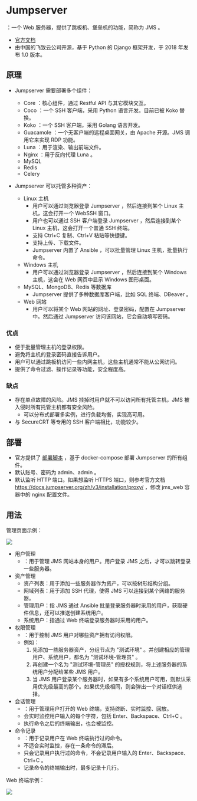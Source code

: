 # Jumpserver

：一个 Web 服务器，提供了跳板机、堡垒机的功能，简称为 JMS 。
- [官方文档](https://docs.jumpserver.org/zh/master/)
- 由中国的飞致云公司开源，基于 Python 的 Django 框架开发，于 2018 年发布 1.0 版本。

## 原理

- Jumpserver 需要部署多个组件：
  - Core ：核心组件，通过 Restful API 与其它模块交互。
  - Coco ：一个 SSH 客户端，采用 Python 语言开发。目前已被 Koko 替换。
  - Koko ：一个 SSH 客户端，采用 Golang 语言开发。
  - Guacamole ：一个无客户端的远程桌面网关，由 Apache 开源。JMS 调用它来实现 RDP 功能。
  - Luna ：用于渲染、输出前端文件。
  - Nginx ：用于反向代理 Luna 。
  - MySQL
  - Redis
  - Celery

- Jumpserver 可以托管多种资产：
  - Linux 主机
    - 用户可以通过浏览器登录 Jumpserver ，然后连接到某个 Linux 主机，这会打开一个 WebSSH 窗口。
    - 用户也可以通过 SSH 客户端登录 Jumpserver ，然后连接到某个 Linux 主机，这会打开一个普通 SSH 终端。
    - 支持 Ctrl+C 复制、Ctrl+V 粘贴等快捷键。
    - 支持上传、下载文件。
    - Jumpserver 内置了 Ansible ，可以批量管理 Linux 主机，批量执行命令。
  - Windows 主机
    - 用户可以通过浏览器登录 Jumpserver ，然后连接到某个 Windows 主机，这会在 Web 网页中显示 Windows 图形桌面。
  - MySQL、MongoDB、Redis 等数据库
    - Jumpserver 提供了多种数据库客户端，比如 SQL 终端、DBeaver 。
  - Web 网站
    - 用户可以将某个 Web 网站的网址、登录密码，配置在 Jumpserver 中。然后通过 Jumpserver 访问该网站，它会自动填写密码。

### 优点

- 便于批量管理主机的登录权限。
- 避免将主机的登录密码直接告诉用户。
- 用户可以通过跳板机访问一些内网主机，这些主机通常不能从公网访问。
- 提供了命令过滤、操作记录等功能，安全程度高。

### 缺点

- 存在单点故障的风险。JMS 挂掉时用户就不可以访问所有托管主机，JMS 被入侵时所有托管主机都有安全风险。
  - 可以分布式部署多实例，进行负载均衡，实现高可用。
- 与 SecureCRT 等专用的 SSH 客户端相比，功能较少。

## 部署

- 官方提供了 [部署脚本](https://github.com/jumpserver/installer) ，基于 docker-compose 部署 Jumpserver 的所有组件。
- 默认账号、密码为 admin、admin 。
- 默认监听 HTTP 端口。如果想监听 HTTPS 端口，则参考官方文档 <https://docs.jumpserver.org/zh/v3/installation/proxy/> ，修改 jms_web 容器中的 nginx 配置文件。

## 用法

管理页面示例：

![](./Jumpserver01.png)

- 用户管理
  - ：用于管理 JMS 网站本身的用户。用户登录 JMS 之后，才可以跳转登录一些服务器。
- 资产管理
  - 资产列表：用于添加一些服务器作为资产，可以按树形结构分组。
  - 网域列表：用于添加 SSH 代理，使得 JMS 可以连接到某个网络的服务器。
  - 管理用户：指 JMS 通过 Ansible 批量登录服务器时采用的用户，获取硬件信息，还可以推送创建系统用户。
  - 系统用户：指通过 Web 终端登录服务器时采用的用户。
- 权限管理
  - ：用于控制 JMS 用户对哪些资产拥有访问权限。
  - 例如：
    1. 先添加一些服务器资产，分组节点为 "测试环境" 。并创建相应的管理用户、系统用户，都名为 "测试环境-管理员" 。
    2. 再创建一个名为 "测试环境-管理员" 的授权规则，将上述服务器的系统用户分配给某些 JMS 用户。
    3. 当 JMS 用户登录某个服务器时，如果有多个系统用户可用，则默认采用优先级最高的那个。如果优先级相同，则会弹出一个对话框供选择。
- 会话管理
  - ：用于管理用户打开的 Web 终端，支持终断、实时监控、回放。
  - 会实时监控用户输入的每个字符，包括 Enter、Backspace、Ctrl+C 。
  - 执行命令之后的终端输出，也会被监控。
- 命令记录
  - ：用于记录用户在 Web 终端执行过的命令。
  - 不适合实时监控，存在一条命令的滞后。
  - 只会记录用户执行过的命令，不会记录用户输入的 Enter、Backspace、Ctrl+C 。
  - 记录命令的终端输出时，最多记录十几行。

Web 终端示例：

![](./Jumpserver02.png)
